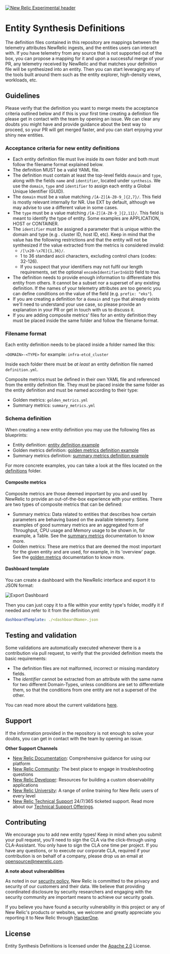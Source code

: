 [![New Relic Experimental header](https://github.com/newrelic/opensource-website/raw/master/src/images/categories/Experimental.png)](https://opensource.newrelic.com/oss-category/#new-relic-experimental)

# Entity Synthesis Definitions 

The definition files contained in this repository are mappings between the telemetry attributes NewRelic ingests, and the entities users can interact with. If you have telemetry from any source that is not supported out of the box, you can propose a mapping for it and upon a successful merge of your PR, any telemetry received by NewRelic and that matches your definition file will be synthesized into an entity. Then you can start leveraging any of the tools built around them such as the entity explorer, high-density views, workloads, etc.

## Guidelines 

Please verify that the definition you want to merge meets the acceptance criteria outlined below 
and if this is your first time creating a definition file please get in contact with the team by opening an issue. 
We can clear any doubts you might have and provide guidance about the best way to proceed, 
so your PR will get merged faster, and you can start enjoying your shiny new entities. 


### Acceptance criteria for new entity definitions

- Each entity definition file must live inside its own folder and both must follow the filename format explained below. 
- The definition MUST be a valid YAML file.
- The definition must contain at least the top-level fields `domain` and `type`, along with the fields `name` and `identifier`, located under `synthesis`. 
We use the `domain`, `type` and `identifier` to assign each entity a Global Unique Identifier (GUID).
- The `domain` must be a value matching `/[A-Z][A-Z0-9_]{2,7}/`. This field is mostly relevant internally for NR. 
Use EXT by default, although we may advise to use a different value in some cases.                
- The `type` must be a value matching `/[A-Z][A-Z0-9_]{2,11}/`. This field is meant to identify the type of entity. 
Some examples are APPLICATION, HOST or CONTAINER.  
- The `identifier` must be assigned a parameter that is unique within the domain and type (e.g
. cluster ID, host ID, etc). Keep in mind that the value has the following restrictions and that the
 entity will not be synthesized if the value extracted from the metrics is considered invalid:
  - `/[\x20-\x7E]{1,36}/`.
  - 1 to 36 standard ascii characters, excluding control chars (codes: 32-126).
  - If you suspect that your identifiers may not fulfil our length requirements, set the optional `encodeIdentifierInGUID` field to true. 
- The definition needs to provide enough information to differentiate this entity
 from others. It cannot be a subset nor a superset of any existing definition. If the names of
  your telemetry attributes are too generic you can define conditions on the value of the field (e.g. `prefix: "eks"`).
- If you are creating a definition for a `domain` and `type` that already exists we'll need to
 understand your use case, so please provide an explanation in your PR or get in touch with us to discuss it. 
- If you are adding composite metrics' files for an entity definition they must be placed inside the same folder and follow the filename format.

### Filename format

Each entity definition needs to be placed inside a folder named like this:

`<DOMAIN>-<TYPE>` for example: `infra-etcd_cluster `

Inside each folder there must be *at least* an entity definition file named `definition.yml`.

Composite metrics must be defined in their own YAML file and referenced from the entity definition file. 
They must be placed inside the same folder as the entity definition and must be named according to their type:

- Golden metrics: `golden_metrics.yml`
- Summary metrics: `summary_metrics.yml `

### Schema definition

When creating a new entity definition you may use the following files as blueprints:

- Entity definition: [entity definition example](./docs/example-entity-definition.yml)
- Golden metrics definition: [golden metrics definition example](./docs/example-entity-golden_metrics.yml)
- Summary metrics definition: [summary metrics definition example](./docs/example-entity-summary_metrics.yml)

For more concrete examples, you can take a look at the files located on the [definitions](./definitions) folder. 

#### Composite metrics

Composite metrics are those deemed important by you and used by NewRelic to provide an out-of-the-box experience with your entities. There are two types of composite metrics that can be defined:

- Summary metrics: Data related to entities that describes how certain parameters are behaving based on the available telemetry. Some examples of good summary metrics are an aggregated form of Throughput, CPU usage and Memory usage to be shown in, for example, a Table. See the [summary metrics](docs/summary_metrics.md) documentation to know more.  
- Golden metrics: These are metrics that are deemed the most important for the given entity and are used, for example, in its 'overview' page. See the [golden metrics](docs/golden_metrics.md) documentation to know more.  

#### Dashboard template

You can create a dashboard with the NewRelic interface and export it to JSON format:

![Export Dashboard](./docs/images/export_dashboard.png)

Then you can just copy it to a file within your entity type's folder, modify it if needed and refer to it from the definition.yml:

```yaml
dashboardTemplate: ./<dashboardName>.json
```


## Testing and validation

Some validations are automatically executed whenever there is a contribution via pull request, to verify that the provided definition meets the basic requirements:

* The definition files are not malformed, incorrect or missing mandatory fields. 
* The *identifier* cannot be extracted from an attribute with the same name for two different Domain-Types, unless conditions are set to differentiate them, so that the conditions from one entity are not a superset of the other. 

You can read more about the current validations [here](/validator/README.md).

## Support

If the information provided in the repository is not enough to solve your doubts, you can get in contact with the team by opening an issue. 

**Other Support Channels**

* [New Relic Documentation](https://docs.newrelic.com): Comprehensive guidance for using our platform
* [New Relic Community](https://discuss.newrelic.com): The best place to engage in troubleshooting questions
* [New Relic Developer](https://developer.newrelic.com/): Resources for building a custom observability applications
* [New Relic University](https://learn.newrelic.com/): A range of online training for New Relic users of every level
* [New Relic Technical Support](https://support.newrelic.com/) 24/7/365 ticketed support. Read more about our [Technical Support Offerings](https://docs.newrelic.com/docs/licenses/license-information/general-usage-licenses/support-plan).

## Contributing
We encourage you to add new entity types! Keep in mind when you submit your pull request, you'll need to sign the CLA via the click-through using CLA-Assistant. You only have to sign the CLA one time per project.
If you have any questions, or to execute our corporate CLA, required if your contribution is on behalf of a company,  please drop us an email at opensource@newrelic.com.

**A note about vulnerabilities**

As noted in our [security policy](../../security/policy), New Relic is committed to the privacy and security of our customers and their data. We believe that providing coordinated disclosure by security researchers and engaging with the security community are important means to achieve our security goals.

If you believe you have found a security vulnerability in this project or any of New Relic's products or websites, we welcome and greatly appreciate you reporting it to New Relic through [HackerOne](https://hackerone.com/newrelic).

## License
Entity Synthesis Definitions is licensed under the [Apache 2.0](http://apache.org/licenses/LICENSE-2.0.txt) License.
